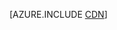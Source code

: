 <properties linkid="dev-net-common-tasks-cdn" urlDisplayName="CDN" pageTitle="How to use CDN – Azure feature guide" metaKeywords="Azure CDN, Azure CDN, Azure blobs, Azure caching, Azure add-ons, CDN, CDN acceleration, CDN service, mainstream CDN, multi-scenario acceleration, free CDN, CDN website acceleration, website acceleration, webpage acceleration, static acceleration, download acceleration, VOD acceleration, live streaming acceleration, cloud service, storage account, cache refresh, origin, cloud acceleration, acceleration results, node, traffic, CNAME, bandwidth, internet connection speed, security chain, https acceleration, low-cost bandwidth, access acceleration, CDN cache, storage account, cloud service, website , media service, ICP record number, ICP number, ICP, cache refresh, content prefetch, log download, CDN help files, CDN technical documentation" description="Learn how to use the Azure Content Delivery Network (CDN) to deliver high-bandwidth content by caching blobs and static content." metaCanonical="" services="" documentationCenter=".NET" title="" authors="" solutions="" manager="" editor="" />
<tags ms.service="" ms.date="" wacn.date="11/27/2015" />

[AZURE.INCLUDE [CDN](../includes/cdn.md)]

  [cdn]: ../includes/cdn.md

<!---HONumber=CDN_1201_2015-->